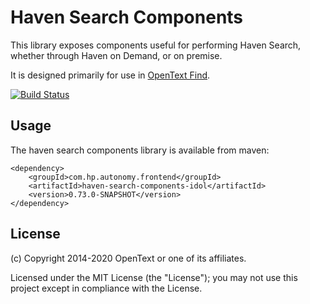 # Haven Search Components

This library exposes components useful for performing Haven Search, whether through Haven on Demand, or on premise.

It is designed primarily for use in
[OpenText Find](https://github.com/microfocus-idol/find).

[![Build Status](https://travis-ci.org/microfocus-idol/haven-search-components.svg?branch=master)](https://travis-ci.org/microfocus-idol/haven-search-components)

## Usage

The haven search components library is available from maven:

    <dependency>
        <groupId>com.hp.autonomy.frontend</groupId>
        <artifactId>haven-search-components-idol</artifactId>
        <version>0.73.0-SNAPSHOT</version>
    </dependency>

## License

(c) Copyright 2014-2020 OpenText or one of its affiliates.

Licensed under the MIT License (the "License"); you may not use this project except in compliance with the License.

